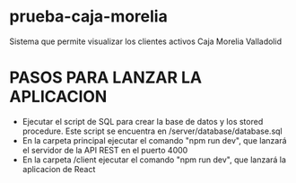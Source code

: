 # prueba-caja-morelia
Sistema que permite visualizar los clientes activos Caja Morelia Valladolid

# PASOS PARA LANZAR LA APLICACION

* Ejecutar el script de SQL para crear la base de datos y los stored procedure. Este script se encuentra en /server/database/database.sql
* En la carpeta principal ejecutar el comando "npm run dev", que lanzará el servidor de la API REST en el puerto 4000
* En la carpeta /client ejecutar el comando "npm run dev", que lanzará la aplicacion de React
